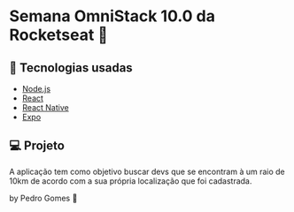 # Semana OmniStack 10.0 da Rocketseat :rocket:

## :rocket: Tecnologias usadas
- [Node.js](https://nodejs.org/en/)
- [React](https://reactjs.org)
- [React Native](https://facebook.github.io/react-native/)
- [Expo](https://expo.io/)

## :computer: Projeto

A aplicação tem como objetivo buscar devs que se encontram à um raio de 10km de acordo com a sua própria localização que foi cadastrada.

by Pedro Gomes :wave:
